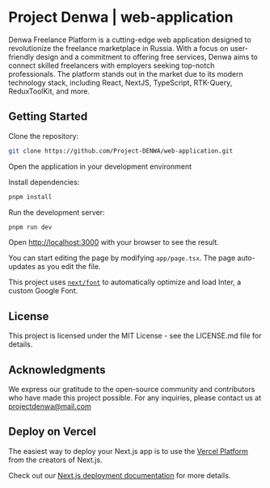# Project Denwa | web-application

Denwa Freelance Platform is a cutting-edge web application designed to revolutionize the freelance marketplace in Russia. With a focus on user-friendly design and a commitment to offering free services, Denwa aims to connect skilled freelancers with employers seeking top-notch professionals. The platform stands out in the market due to its modern technology stack, including React, NextJS, TypeScript, RTK-Query, ReduxToolKit, and more.

## Getting Started

Clone the repository:

```bash
git clone https://github.com/Project-DENWA/web-application.git
```
Open the application in your development environment

Install dependencies:
```bash
pnpm install
```
Run the development server:

```bash
pnpm run dev
```

Open [http://localhost:3000](http://localhost:3000) with your browser to see the result.

You can start editing the page by modifying `app/page.tsx`. The page auto-updates as you edit the file.

This project uses [`next/font`](https://nextjs.org/docs/basic-features/font-optimization) to automatically optimize and load Inter, a custom Google Font.

## License

This project is licensed under the MIT License - see the LICENSE.md file for details.

## Acknowledgments

We express our gratitude to the open-source community and contributors who have made this project possible. For any inquiries, please contact us at projectdenwa@mail.com

## Deploy on Vercel

The easiest way to deploy your Next.js app is to use the [Vercel Platform](https://vercel.com/new?utm_medium=default-template&filter=next.js&utm_source=create-next-app&utm_campaign=create-next-app-readme) from the creators of Next.js.

Check out our [Next.js deployment documentation](https://nextjs.org/docs/deployment) for more details.
